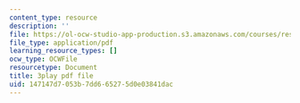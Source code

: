 ```yaml
---
content_type: resource
description: ''
file: https://ol-ocw-studio-app-production.s3.amazonaws.com/courses/res-18-006-calculus-revisited-single-variable-calculus-fall-2010/147147d7053b7dd665275d0e03841dac_9tYUmwvLyIA.pdf
file_type: application/pdf
learning_resource_types: []
ocw_type: OCWFile
resourcetype: Document
title: 3play pdf file
uid: 147147d7-053b-7dd6-6527-5d0e03841dac
---
```

